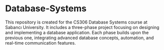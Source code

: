 # Database-Systems
This repository is created for the CS306 Database Systems course at Sabancı University. It includes a three-phase project focusing on designing and implementing a database application. Each phase builds upon the previous one, integrating advanced database concepts, automation, and real-time communication features.
